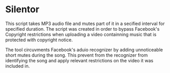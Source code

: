 # Silentor

This script takes MP3 audio file and mutes part of it in a secified interval for specified duration.
The script was created in order to bypass Facebook's Copyright restrictions when uploading a video containning music 
that is protected with copyright notice.

The tool circuvments Facebook's aduio recognizer by adding unnoticeable short mutes during the song. This prevent from the recognizer from identifying the song and apply relevant restrictions on the video it was included in.
